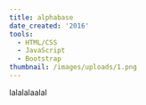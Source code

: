 ```yaml
---
title: alphabase
date_created: '2016'
tools:
  - HTML/CSS
  - JavaScript
  - Bootstrap
thumbnail: /images/uploads/1.png
---
```

lalalalaalal
